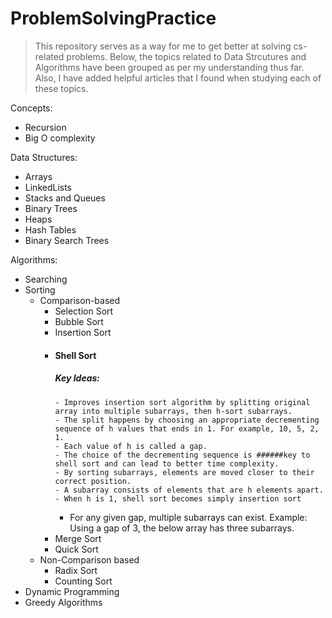# ProblemSolvingPractice
> This repository serves as a way for me to get better at solving cs-related problems. Below, the topics related to Data Strcutures and Algorithms have been grouped as per my understanding thus far. Also, I have added helpful articles that I found when studying each of these topics.

Concepts:
- Recursion
- Big O complexity

Data Structures:
- Arrays
- LinkedLists
- Stacks and Queues
- Binary Trees
- Heaps
- Hash Tables
- Binary Search Trees

Algorithms:
- Searching
- Sorting
  - Comparison-based
    - Selection Sort
    - Bubble Sort
    - Insertion Sort
    - #### Shell Sort
      ##### Key Ideas:
	      - Improves insertion sort algorithm by splitting original array into multiple subarrays, then h-sort subarrays.
	      - The split happens by choosing an appropriate decrementing sequence of h values that ends in 1. For example, 10, 5, 2, 1.
	      - Each value of h is called a gap.
	      - The choice of the decrementing sequence is ######key to shell sort and can lead to better time complexity. 
	      - By sorting subarrays, elements are moved closer to their correct position.
	      - A subarray consists of elements that are h elements apart.
	      - When h is 1, shell sort becomes simply insertion sort
        - For any given gap, multiple subarrays can exist. Example: Using a gap of 3, the below array has three subarrays.
    - Merge Sort
    - Quick Sort
  - Non-Comparison based
    - Radix Sort
    - Counting Sort
- Dynamic Programming
- Greedy Algorithms
